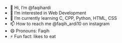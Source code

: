 - 👋 Hi, I’m @faqihardi
- 👀 I’m interested in Web Development
- 🌱 I’m currently learning C, CPP, Python, HTML, CSS
- 📫 How to reach me @faqih_ardi10 on instagram
- 😄 Pronouns: Faqih
- ⚡ Fun fact: likes to eat

<!---
faqihardi/faqihardi is a ✨ special ✨ repository because its `README.md` (this file) appears on your GitHub profile.
You can click the Preview link to take a look at your changes.
--->
